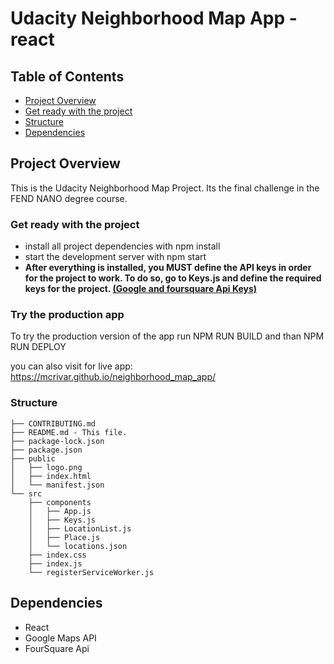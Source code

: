 # Udacity Neighborhood Map App - react

## Table of Contents

* [Project Overview](#project-overview)
* [Get ready with the project](#get-ready-with-the-project)
* [Structure](#structure)
* [Dependencies](#dependencies)


## Project Overview

This is the Udacity Neighborhood Map Project. Its the final challenge in the FEND NANO degree course.

### Get ready with the project

* install all project dependencies with npm install
* start the development server with npm start
* <b> After everything is installed, you MUST define the API keys in order for the project to work.
  To do so, go to Keys.js and define the required keys for the project. <u>(Google and foursquare Api Keys)</u></b>
  
### Try the production app

To try the production version of the app run NPM RUN BUILD and than NPM RUN DEPLOY

you can also visit for live app: https://mcrivar.github.io/neighborhood_map_app/ 

### Structure

```
├── CONTRIBUTING.md
├── README.md - This file.
├── package-lock.json
├── package.json
├── public
│   ├── logo.png
│   ├── index.html
│   └── manifest.json
└── src
    ├── components
    │   ├── App.js
    │   ├── Keys.js
    │   ├── LocationList.js
    │   ├── Place.js
    │   └── locations.json
    ├── index.css
    ├── index.js
    └── registerServiceWorker.js

```
## Dependencies

* React
* Google Maps API
* FourSquare Api 


